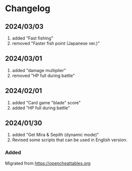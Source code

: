 # Changelog

## 2024/03/03  
1. added "Fast fishing"  
1. removed "Faster fish point (Japanese ver.)"  

## 2024/03/01  
1. added "damage multiplier"  
1. removed "HP full during battle"  

## 2024/02/01  
1. added "Card game "blade" score"  
1. added "HP full during battle"  

## 2024/01/30  
1. added "Get Mira & Sepith (dynamic mode)"  
1. Revised some scripts that can be used in English version.  

### Added
Migrated from https://opencheattables.org
